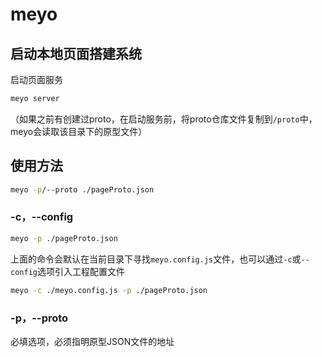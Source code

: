 # meyo

## 启动本地页面搭建系统

启动页面服务
```bash
meyo server
```
（如果之前有创建过proto，在启动服务前，将proto仓库文件复制到``/proto``中，meyo会读取该目录下的原型文件）

## 使用方法
```bash
meyo -p/--proto ./pageProto.json
```

### -c，--config
```bash
meyo -p ./pageProto.json
```
上面的命令会默认在当前目录下寻找``meyo.config.js``文件，也可以通过``-c``或``--config``选项引入工程配置文件
```bash
meyo -c ./meyo.config.js -p ./pageProto.json
```

### -p，--proto
必填选项，必须指明原型JSON文件的地址